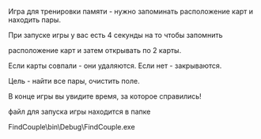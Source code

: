 Игра для тренировки памяти - 
нужно запоминать расположение карт и находить пары.

При запуске игры у вас есть 4 секунды на то чтобы запомнить 

расположение карт и затем открывать по 2 карты. 

Если карты совпали - они удаляются. Если нет - закрываются.

Цель - найти все пары, очистить поле.

В конце игры вы увидите время, за которое справились!

файл для запуска игры находится 
в папке  

FindCouple\bin\Debug\FindCouple.exe

